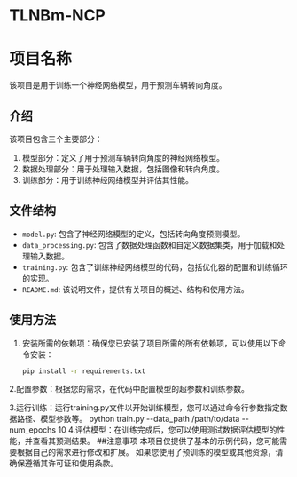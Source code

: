 # TLNBm-NCP
# 项目名称

该项目是用于训练一个神经网络模型，用于预测车辆转向角度。

## 介绍

该项目包含三个主要部分：

1. 模型部分：定义了用于预测车辆转向角度的神经网络模型。
2. 数据处理部分：用于处理输入数据，包括图像和转向角度。
3. 训练部分：用于训练神经网络模型并评估其性能。

## 文件结构

- `model.py`: 包含了神经网络模型的定义，包括转向角度预测模型。
- `data_processing.py`: 包含了数据处理函数和自定义数据集类，用于加载和处理输入数据。
- `training.py`: 包含了训练神经网络模型的代码，包括优化器的配置和训练循环的实现。
- `README.md`: 该说明文件，提供有关项目的概述、结构和使用方法。

## 使用方法

1. 安装所需的依赖项：确保您已安装了项目所需的所有依赖项，可以使用以下命令安装：

   ```bash
   pip install -r requirements.txt
2.配置参数：根据您的需求，在代码中配置模型的超参数和训练参数。

3.运行训练：运行training.py文件以开始训练模型，您可以通过命令行参数指定数据路径、模型参数等。
python train.py --data_path /path/to/data --num_epochs 10
4.评估模型：在训练完成后，您可以使用测试数据评估模型的性能，并查看其预测结果。
##注意事项
本项目仅提供了基本的示例代码，您可能需要根据自己的需求进行修改和扩展。
如果您使用了预训练的模型或其他资源，请确保遵循其许可证和使用条款。
